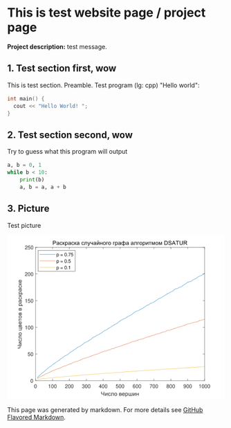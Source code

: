 # This is test website page / project page

**Project description:** test message.

## 1. Test section first, wow

This is test section. Preamble. Test program (lg: cpp) "Hello world":

```cpp
int main() {
  cout << "Hello World! ";
}
```

## 2. Test section second, wow

Try to guess what this program will output

```python
a, b = 0, 1
while b < 10:
    print(b)
    a, b = a, a + b
```

## 3. Picture

Test picture  

![DSaturGraphColoringPicture](/images/DSaturFig.png)

This page was generated by markdown. For more details see [GitHub Flavored Markdown](https://guides.github.com/features/mastering-markdown/).
